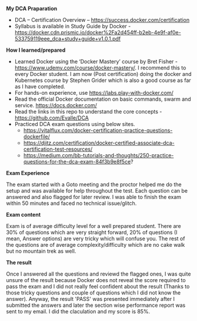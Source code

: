 **My DCA Praparation**

  - DCA – Certification Overview – https://success.docker.com/certification
  - Syllabus is available in Study Guide by Docker - https://docker.cdn.prismic.io/docker%2Fa2d454ff-b2eb-4e9f-af0e-533759119eee_dca+study+guide+v1.0.1.pdf

**How I learned/prepared**
- Learned Docker using the ‘Docker Mastery’ course by Bret Fisher - https://www.udemy.com/course/docker-mastery/. I recommend this to every Docker student. I am now (Post certification) doing the docker and Kubernetes course by Stephen Grider which is also a good course as far as I have completed.
- For hands-on experience, use https://labs.play-with-docker.com/
- Read the official Docker documentation on basic commands, swarm and service. https://docs.docker.com/
- Read the links in this repo to understand the core concepts - https://github.com/Evalle/DCA
- Practiced DCA exam questions using below sites.
  - https://vitalflux.com/docker-certification-practice-questions-dockerfile/
  - https://djitz.com/certification/docker-certified-associate-dca-certification-test-resources/
  - https://medium.com/bb-tutorials-and-thoughts/250-practice-questions-for-the-dca-exam-84f3b9e8f5ce?

**Exam Experience**

The exam started with a Goto meeting and the proctor helped me do the setup and was available for help throughout the test. Each question can be answered and also flagged for later review. I was able to finish the exam within 50 minutes and faced no technical issue/glitch.

**Exam content**

Exam is of average difficulty level for a well prepared student. There are 30% of questions which are very straight forward, 20% of questions (I mean, Answer options) are very tricky which will confuse you. The rest of the questions are of average complexity/difficulty which are no cake walk but no mountain trek as well.

**The result**

Once I answered all the questions and reviewd the flagged ones, I was quite unsure of the result because Docker does not reveal the score required to pass the exam and I did not really feel confident about the result (Thanks to those tricky questions and couple of questions which I did not know the answer). Anyway, the result 'PASS' was presented immediately after I submitted the answers and later the section wise performance report was sent to my email.  I did the claculation and my score is 85%.
